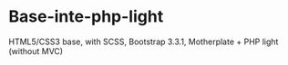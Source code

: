 Base-inte-php-light
===================

HTML5/CSS3 base, with SCSS, Bootstrap 3.3.1, Motherplate + PHP light (without MVC)
